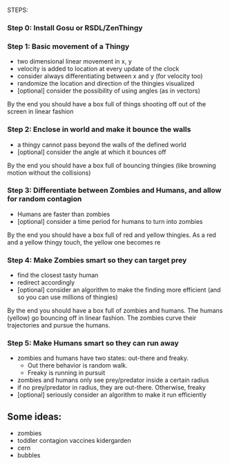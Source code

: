 
STEPS:

### Step 0: Install Gosu or RSDL/ZenThingy

### Step 1: Basic movement of a Thingy
- two dimensional linear movement in x, y
- velocity is added to location at every update of the clock
- consider always differentiating between x and y (for velocity too)
- randomize the location and direction of the thingies visualized
- [optional] consider the possibility of using angles (as in vectors)

By the end you should have a box full of things shooting off out of the screen in linear fashion

### Step 2: Enclose in world and make it bounce the walls
- a thingy cannot pass beyond the walls of the defined world
- [optional] consider the angle at which it bounces off

By the end you should have a box full of bouncing thingies (like browning motion without the collisions)

### Step 3: Differentiate between Zombies and Humans, and allow for random contagion
- Humans are faster than zombies
- [optional] consider a time period for humans to turn into zombies

By the end you should have a box full of red and yellow thingies. As a red and a yellow thingy touch, the yellow one becomes re

### Step 4: Make Zombies smart so they can target prey
- find the closest tasty human
- redirect accordingly
- [optional] consider an algorithm to make the finding more efficient (and so you can use millions of thingies)

By the end you should have a box full of zombies and humans. The humans (yellow) go bouncing off in linear fashion. The zombies curve their trajectories and pursue the humans.

### Step 5: Make Humans smart so they can run away
- zombies and humans have two states: out-there and freaky.
  - Out there behavior is random walk.
  - Freaky is running in pursuit
- zombies and humans only see prey/predator inside a certain radius
- if no prey/predator in radius, they are out-there. Otherwise, freaky
- [optional] seriously consider an algorithm to make it run efficiently

## Some ideas:

- zombies
- toddler contagion vaccines kidergarden
- cern
- bubbles
